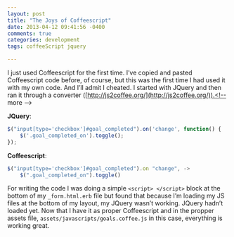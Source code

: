 ```yaml
---
layout: post
title: "The Joys of Coffeescript"
date: 2013-04-12 09:41:56 -0400
comments: true
categories: development
tags: coffeeScript jquery

---
```

I just used Coffeescript for the first time. I’ve copied and pasted Coffeescript code before, of course, but this was the first time I had used it with my own code. And I’ll admit I cheated. I started with JQuery and then ran it through a converter ([http://js2coffee.org/](http://js2coffee.org/)).<!-- more -->

**JQuery**:

``` javascript
$("input[type='checkbox']#goal_completed").on('change', function() {
    $('.goal_completed_on').toggle();
});
```

**Coffeescript**:

``` javascript
$("input[type='checkbox']#goal_completed").on "change", ->
    $(".goal_completed_on").toggle()
```

For writing the code I was doing a simple ```<script> </script>``` block at the bottom of my ```_form.html.erb``` file but found that because I’m loading my JS files at the bottom of my layout, my JQuery wasn’t working. JQuery hadn’t loaded yet. Now that I have it as proper Coffeescript and in the propper assets file, ```assets/javascripts/goals.coffee.js``` in this case, everything is working great.